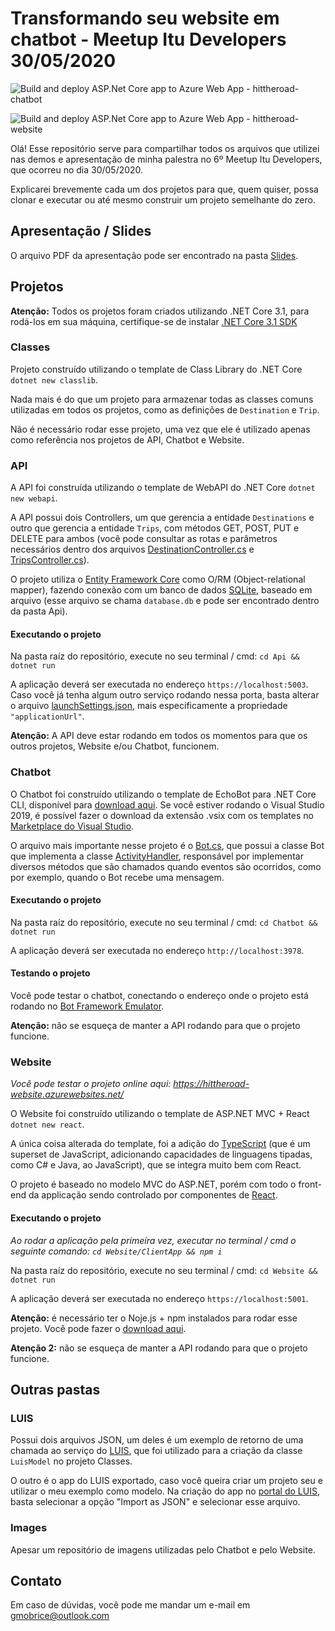 # Transformando seu website em chatbot - Meetup Itu Developers 30/05/2020

![Build and deploy ASP.Net Core app to Azure Web App - hittheroad-chatbot](https://github.com/gmobrice/meetup-itudevelopers-chatbots/workflows/Build%20and%20deploy%20ASP.Net%20Core%20app%20to%20Azure%20Web%20App%20-%20hittheroad-chatbot/badge.svg)

![Build and deploy ASP.Net Core app to Azure Web App - hittheroad-website](https://github.com/gmobrice/meetup-itudevelopers-chatbots/workflows/Build%20and%20deploy%20ASP.Net%20Core%20app%20to%20Azure%20Web%20App%20-%20hittheroad-website/badge.svg)

Olá! Esse repositório serve para compartilhar todos os arquivos que utilizei nas demos e apresentação de minha palestra no 6º Meetup Itu Developers, que ocorreu no dia 30/05/2020.

Explicarei brevemente cada um dos projetos para que, quem quiser, possa clonar e executar ou até mesmo construir um projeto semelhante do zero.

## Apresentação / Slides

O arquivo PDF da apresentação pode ser encontrado na pasta [Slides](Slides/).

## Projetos

**Atenção:** Todos os projetos foram criados utilizando .NET Core 3.1, para rodá-los em sua máquina, certifique-se de instalar [.NET Core 3.1 SDK](https://dotnet.microsoft.com/download)

### Classes

Projeto construído utilizando o template de Class Library do .NET Core `dotnet new classlib`.

Nada mais é do que um projeto para armazenar todas as classes comuns utilizadas em todos os projetos, como as definições de `Destination` e `Trip`.

Não é necessário rodar esse projeto, uma vez que ele é utilizado apenas como referência nos projetos de API, Chatbot e Website.

### API

A API foi construída utilizando o template de WebAPI do .NET Core `dotnet new webapi`.

A API possui dois Controllers, um que gerencia a entidade `Destinations` e outro que gerencia a entidade `Trips`, com métodos GET, POST, PUT e DELETE para ambos (você pode consultar as rotas e parâmetros necessários dentro dos arquivos [DestinationController.cs](Api/Controllers/DestinationsController.cs) e [TripsController.cs](Api/Controllers/TripsController.cs)).

O projeto utiliza o [Entity Framework Core](https://docs.microsoft.com/pt-br/ef/core/) como O/RM (Object-relational mapper), fazendo conexão com um banco de dados [SQLite](https://www.sqlite.org/index.html), baseado em arquivo (esse arquivo se chama `database.db` e pode ser encontrado dentro da pasta Api).

#### Executando o projeto

Na pasta raíz do repositório, execute no seu terminal / cmd: `cd Api && dotnet run`

A aplicação deverá ser executada no endereço `https://localhost:5003`. 
Caso você já tenha algum outro serviço rodando nessa porta, basta alterar o arquivo [launchSettings.json](Api/Properties/launchSettings.json), mais especificamente a propriedade `"applicationUrl"`.

**Atenção:** A API deve estar rodando em todos os momentos para que os outros projetos, Website e/ou Chatbot, funcionem.

### Chatbot

O Chatbot foi construído utilizando o template de EchoBot para .NET Core CLI, disponível para [download aqui](https://github.com/microsoft/BotBuilder-Samples/tree/master/generators/dotnet-templates). Se você estiver rodando o Visual Studio 2019, é possível fazer o download da extensão .vsix com os templates no [Marketplace do Visual Studio](https://marketplace.visualstudio.com/items?itemName=BotBuilder.botbuilderv4).

O arquivo mais importante nesse projeto é o [Bot.cs](Chatbot/Bots/Bot.cs), que possui a classe Bot que implementa a classe [ActivityHandler](https://docs.microsoft.com/en-us/dotnet/api/microsoft.bot.builder.activityhandler?view=botbuilder-dotnet-stable), responsável por implementar diversos métodos que são chamados quando eventos são ocorridos, como por exemplo, quando o Bot recebe uma mensagem.

#### Executando o projeto

Na pasta raíz do repositório, execute no seu terminal / cmd: `cd Chatbot && dotnet run`

A aplicação deverá ser executada no endereço `http://localhost:3978`.

#### Testando o projeto

Você pode testar o chatbot, conectando o endereço onde o projeto está rodando no [Bot Framework Emulator](https://github.com/microsoft/BotFramework-Emulator/releases).

**Atenção:** não se esqueça de manter a API rodando para que o projeto funcione.

### Website

*Você pode testar o projeto online aqui: https://hittheroad-website.azurewebsites.net/*

O Website foi construído utilizando o template de ASP.NET MVC + React `dotnet new react`.

A única coisa alterada do template, foi a adição do [TypeScript](https://www.typescriptlang.org/) (que é um superset de JavaScript, adicionando capacidades de linguagens tipadas, como C# e Java, ao JavaScript), que se integra muito bem com React.

O projeto é baseado no modelo MVC do ASP.NET, porém com todo o front-end da applicação sendo controlado por componentes de [React](https://pt-br.reactjs.org/).

#### Executando o projeto

*Ao rodar a aplicação pela primeira vez, executar no terminal / cmd o seguinte comando: `cd Website/ClientApp && npm i`*

Na pasta raíz do repositório, execute no seu terminal / cmd: `cd Website && dotnet run`

A aplicação deverá ser executada no endereço `https://localhost:5001`.

**Atenção:** é necessário ter o Noje.js + npm instalados para rodar esse projeto. Você pode fazer o [download aqui](https://nodejs.org/pt-br/download/).

**Atenção 2:** não se esqueça de manter a API rodando para que o projeto funcione.

## Outras pastas

### LUIS

Possui dois arquivos JSON, um deles é um exemplo de retorno de uma chamada ao serviço do [LUIS](https://luis.ai/), que foi utilizado para a criação da classe `LuisModel` no projeto Classes.

O outro é o app do LUIS exportado, caso você queira criar um projeto seu e utilizar o meu exemplo como modelo. Na criação do app no [portal do LUIS](https://luis.ai), basta selecionar a opção "Import as JSON" e selecionar esse arquivo.

### Images

Apesar um repositório de imagens utilizadas pelo Chatbot e pelo Website.

## Contato

Em caso de dúvidas, você pode me mandar um e-mail em [gmobrice@outlook.com](mailto:gmobrice@outlook.com)
